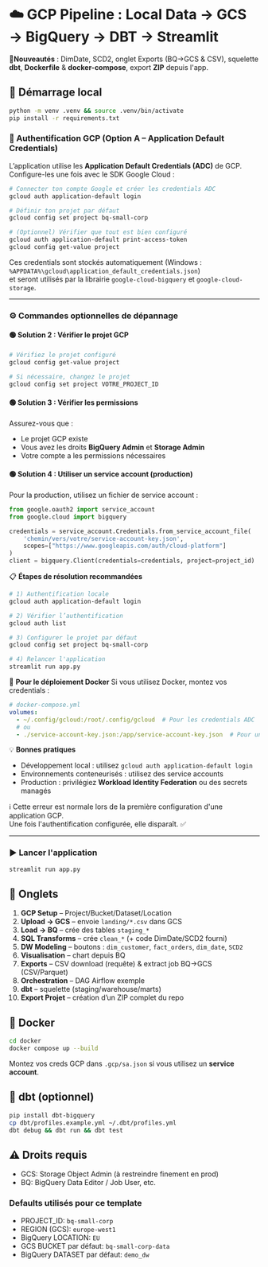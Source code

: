 # ☁️ GCP Pipeline : Local Data → GCS → BigQuery → DBT → Streamlit

🎉**Nouveautés** : DimDate, SCD2, onglet Exports (BQ→GCS & CSV), squelette **dbt**, **Dockerfile** & **docker-compose**, export **ZIP** depuis l'app.

## 🚀 Démarrage local
```bash
python -m venv .venv && source .venv/bin/activate
pip install -r requirements.txt
```

### 🔑 Authentification GCP (Option A – Application Default Credentials)
L’application utilise les **Application Default Credentials (ADC)** de GCP.  
Configure-les une fois avec le SDK Google Cloud :

```bash
# Connecter ton compte Google et créer les credentials ADC
gcloud auth application-default login

# Définir ton projet par défaut
gcloud config set project bq-small-corp

# (Optionnel) Vérifier que tout est bien configuré
gcloud auth application-default print-access-token
gcloud config get-value project
```

Ces credentials sont stockés automatiquement (Windows : `%APPDATA%\gcloud\application_default_credentials.json`)  
et seront utilisés par la librairie `google-cloud-bigquery` et `google-cloud-storage`.

---

### ⚙️ Commandes optionnelles de dépannage

#### 🟢 Solution 2 : Vérifier le projet GCP
```bash
# Vérifiez le projet configuré
gcloud config get-value project

# Si nécessaire, changez le projet
gcloud config set project VOTRE_PROJECT_ID
```

#### 🟢 Solution 3 : Vérifier les permissions
Assurez-vous que :
- Le projet GCP existe  
- Vous avez les droits **BigQuery Admin** et **Storage Admin**  
- Votre compte a les permissions nécessaires  

#### 🟢 Solution 4 : Utiliser un service account (production)
Pour la production, utilisez un fichier de service account :

```python
from google.oauth2 import service_account
from google.cloud import bigquery

credentials = service_account.Credentials.from_service_account_file(
    'chemin/vers/votre/service-account-key.json',
    scopes=["https://www.googleapis.com/auth/cloud-platform"]
)
client = bigquery.Client(credentials=credentials, project=project_id)
```

📋 **Étapes de résolution recommandées**
```bash
# 1) Authentification locale
gcloud auth application-default login

# 2) Vérifier l’authentification
gcloud auth list

# 3) Configurer le projet par défaut
gcloud config set project bq-small-corp

# 4) Relancer l'application
streamlit run app.py
```

🔧 **Pour le déploiement Docker**
Si vous utilisez Docker, montez vos credentials :
```yaml
# docker-compose.yml
volumes:
  - ~/.config/gcloud:/root/.config/gcloud  # Pour les credentials ADC
  # ou
  - ./service-account-key.json:/app/service-account-key.json  # Pour un service account
```

💡 **Bonnes pratiques**
- Développement local : utilisez `gcloud auth application-default login`  
- Environnements conteneurisés : utilisez des service accounts  
- Production : privilégiez **Workload Identity Federation** ou des secrets managés  

ℹ️ Cette erreur est normale lors de la première configuration d'une application GCP.  
Une fois l'authentification configurée, elle disparaît. ✅

---

### ▶️ Lancer l'application
```bash
streamlit run app.py
```

## 🧱 Onglets
1. **GCP Setup** – Project/Bucket/Dataset/Location
2. **Upload → GCS** – envoie `landing/*.csv` dans GCS
3. **Load → BQ** – crée des tables `staging_*`
4. **SQL Transforms** – crée `clean_*` (+ code DimDate/SCD2 fourni)
5. **DW Modeling** – boutons : `dim_customer`, `fact_orders`, `dim_date`, `SCD2`
6. **Visualisation** – chart depuis BQ
7. **Exports** – CSV download (requête) & extract job BQ→GCS (CSV/Parquet)
8. **Orchestration** – DAG Airflow exemple
9. **dbt** – squelette (staging/warehouse/marts)
10. **Export Projet** – création d’un ZIP complet du repo

## 🐳 Docker
```bash
cd docker
docker compose up --build
```
Montez vos creds GCP dans `.gcp/sa.json` si vous utilisez un **service account**.

## 🧪 dbt (optionnel)
```bash
pip install dbt-bigquery
cp dbt/profiles.example.yml ~/.dbt/profiles.yml
dbt debug && dbt run && dbt test
```

## ⚠️ Droits requis
- GCS: Storage Object Admin (à restreindre finement en prod)
- BQ: BigQuery Data Editor / Job User, etc.

### Defaults utilisés pour ce template
- PROJECT_ID: `bq-small-corp`
- REGION (GCS): `europe-west1`
- BigQuery LOCATION: `EU`
- GCS BUCKET par défaut: `bq-small-corp-data`
- BigQuery DATASET par défaut: `demo_dw`
